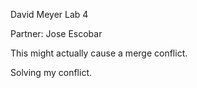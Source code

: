 David Meyer
Lab 4


Partner: Jose Escobar

This might actually cause a merge conflict.

Solving my conflict.